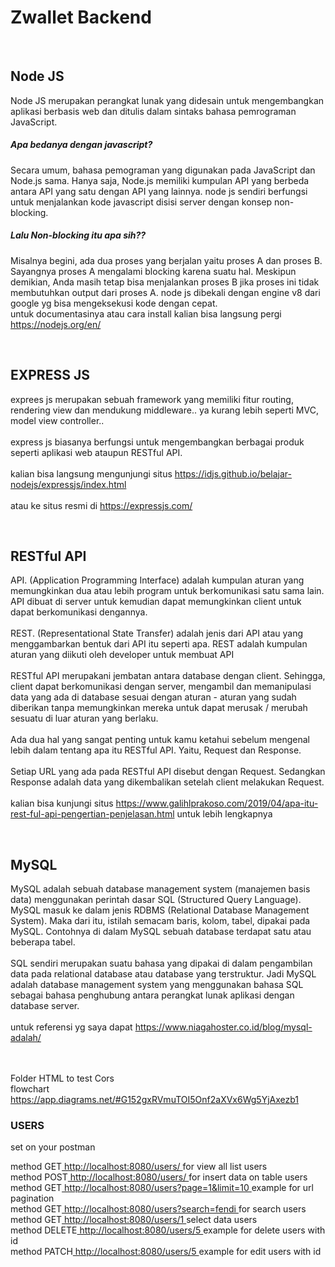 <h1>Zwallet Backend</h1>
<br>
<h2> Node JS</h2>
<p>
	Node JS merupakan perangkat lunak yang didesain untuk mengembangkan aplikasi berbasis web dan ditulis dalam sintaks bahasa pemrograman JavaScript.
	<br>
	<h5>Apa bedanya dengan javascript?</h5>
	Secara umum, bahasa pemograman yang digunakan pada JavaScript dan Node.js sama. Hanya saja, Node.js memiliki kumpulan API yang berbeda antara API yang satu dengan API yang lainnya.
	node js sendiri berfungsi untuk menjalankan kode javascript disisi server dengan konsep non-blocking.
	<h5>Lalu Non-blocking itu apa sih??</h5>
	Misalnya begini, ada dua proses yang berjalan yaitu proses A dan proses B. Sayangnya proses A mengalami blocking karena suatu hal. Meskipun demikian, Anda masih tetap bisa menjalankan proses B jika proses ini tidak membutuhkan output dari proses A.
	node js dibekali dengan engine v8 dari google yg bisa mengeksekusi kode dengan cepat.
	<br>
	untuk documentasinya atau cara install kalian bisa langsung pergi <a href="https://nodejs.org/en/">https://nodejs.org/en/</a>
</p>

<br>
<h2> EXPRESS JS</h2>
<p>
	exprees js merupakan sebuah framework yang memiliki fitur routing, rendering view dan mendukung middleware.. ya kurang lebih seperti MVC, model view controller..
	<br><br>
	express js biasanya berfungsi untuk mengembangkan berbagai produk seperti aplikasi web ataupun RESTful API.
	<br><br>
	kalian bisa langsung mengunjungi situs <a href="https://idjs.github.io/belajar-nodejs/expressjs/index.html">https://idjs.github.io/belajar-nodejs/expressjs/index.html</a>
	<br><br>
	atau ke situs resmi di <a href="https://expressjs.com/">https://expressjs.com/</a>
</p>

<br>
<h2>RESTful API</h2>
<p>
	API. (Application Programming Interface) adalah kumpulan aturan yang memungkinkan dua atau lebih program untuk berkomunikasi satu sama lain. API dibuat di server untuk kemudian dapat memungkinkan client untuk dapat berkomunikasi dengannya.
	<br><br>
	REST. (Representational State Transfer) adalah jenis dari API atau yang menggambarkan bentuk dari API itu seperti apa. REST adalah kumpulan aturan yang diikuti oleh developer untuk membuat API
	<br><br>
	RESTful API merupakani jembatan antara database dengan client. Sehingga, client dapat berkomunikasi dengan server, mengambil dan memanipulasi data yang ada di database sesuai dengan aturan - aturan yang sudah diberikan tanpa memungkinkan mereka untuk dapat merusak / merubah sesuatu di luar aturan yang berlaku.
	<br><br>
	Ada dua hal yang sangat penting untuk kamu ketahui sebelum mengenal lebih dalam tentang apa itu RESTful API. Yaitu, Request dan Response.
	<br><br>
	Setiap URL yang ada pada RESTful API disebut dengan Request. Sedangkan Response adalah data yang dikembalikan setelah client melakukan Request.
	<br><br>
	kalian bisa kunjungi situs <a href="https://www.galihlprakoso.com/2019/04/apa-itu-rest-ful-api-pengertian-penjelasan.html">https://www.galihlprakoso.com/2019/04/apa-itu-rest-ful-api-pengertian-penjelasan.html</a> untuk lebih lengkapnya
</p>

<br>
<h2>MySQL</h2>
<p>
	MySQL adalah sebuah database management system (manajemen basis data) menggunakan perintah dasar SQL (Structured Query Language). MySQL masuk ke dalam jenis RDBMS (Relational Database Management System). Maka dari itu, istilah semacam baris, kolom, tabel, dipakai pada MySQL. Contohnya di dalam MySQL sebuah database terdapat satu atau beberapa tabel.
	<br><br>
	SQL sendiri merupakan suatu bahasa yang dipakai di dalam pengambilan data pada relational database atau database yang terstruktur. Jadi MySQL adalah database management system yang menggunakan bahasa SQL sebagai bahasa penghubung antara perangkat lunak aplikasi dengan database server.
	<br><br>
	untuk referensi yg saya dapat <a href="https://www.niagahoster.co.id/blog/mysql-adalah/">https://www.niagahoster.co.id/blog/mysql-adalah/</a>
</p>
<br>
<br>
<span>Folder HTML to test Cors</span>
<br>
flowchart <a href="https://app.diagrams.net/#G152gxRVmuTOI5Onf2aXVx6Wg5YjAxezb1">https://app.diagrams.net/#G152gxRVmuTOI5Onf2aXVx6Wg5YjAxezb1</a>
<br>
<h3>USERS</h3>
set on your postman
<p>
	method GET<a href="http://localhost:8080/users/"> http://localhost:8080/users/ </a>for view all list users<br>
	method POST<a href="http://localhost:8080/users/"> http://localhost:8080/users/ </a>for insert data on table users<br>
	method GET<a href="http://localhost:8080/users?page=1&limit=10"> http://localhost:8080/users?page=1&limit=10 </a> example for url pagination<br>
	method GET<a href="http://localhost:8080/users?search=fendi"> http://localhost:8080/users?search=fendi </a>for search users<br>
	method GET<a href="http://localhost:8080/users/1"> http://localhost:8080/users/1 </a>select data users<br>
	method DELETE<a href="http://localhost:8080/users/5 "> http://localhost:8080/users/5 </a> example for delete users with id<br>
	method PATCH<a href="http://localhost:8080/users/5 "> http://localhost:8080/users/5 </a> example for edit users with id<br>
</p>